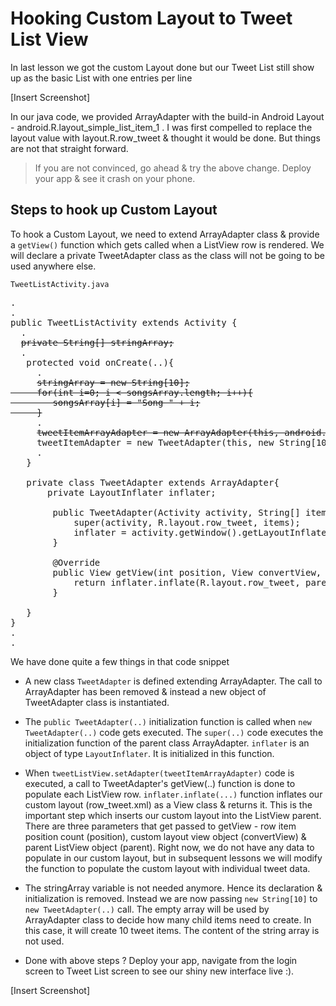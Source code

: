 # Hooking Custom Layout to Tweet List View

In last lesson we got the custom Layout done but our Tweet List still show up as the basic List with one entries per line

[Insert Screenshot]

In our java code, we provided ArrayAdapter with the build-in Android Layout - android.R.layout_simple_list_item_1 . I was first compelled to replace the layout value with layout.R.row_tweet & thought it would be done. But things are not that straight forward. 

> If you are not convinced, go ahead & try the above change. Deploy your app & see it crash on your phone. 

## Steps to hook up Custom Layout

To hook a Custom Layout, we need to extend ArrayAdapter class & provide a `getView()` function which gets called when a ListView row is rendered. We will declare a private TweetAdapter class as the class will not be going to be used anywhere else.

`TweetListActivity.java`

<pre>
.
.
public TweetListActivity extends Activity {
  .
  <strike>private String[] stringArray;</strike>
  .
   protected void onCreate(..){
     .
     <strike>stringArray = new String[10];
     for(int i=0; i < songsArray.length; i++){
        songsArray[i] = "Song " + i;
     }</strike>
     .
     <strike>tweetItemArrayAdapter = new ArrayAdapter(this, android.R.layout.simple_list_item_1, stringArray);</strike>
     <span class="highlight">tweetItemAdapter = new TweetAdapter(this, new String[10]);</span>
     .
   }

   <span class="highlight">private class TweetAdapter extends ArrayAdapter<String>{
       private LayoutInflater inflater;
				
		public TweetAdapter(Activity activity, String[] items){
			super(activity, R.layout.row_tweet, items);
			inflater = activity.getWindow().getLayoutInflater();
		}
		
		@Override
		public View getView(int position, View convertView, ViewGroup parent){
			return inflater.inflate(R.layout.row_tweet, parent, false);
		}

   }</span>
}
.
.
</pre>

We have done quite a few things in that code snippet

* A new class `TweetAdapter` is defined extending ArrayAdapter. The call to ArrayAdapter has been removed & instead a new object of TweetAdapter class is instantiated.

* The `public TweetAdapter(..)` initialization function is called when `new TweetAdapter(..)` code gets executed. The `super(..)` code executes the initialization function of the parent class ArrayAdapter. `inflater` is an object of type `LayoutInflater`. It is initialized in this function.

* When `tweetListView.setAdapter(tweetItemArrayAdapter)` code is executed, a call to TweetAdapter's getView(..) function is done to populate each ListView row. `inflater.inflate(...)` function inflates our custom layout (row_tweet.xml) as a View class & returns it. This is the important step which inserts our custom layout into the ListView parent. There are three parameters that get passed to getView - row item position count (position), custom layout view object (convertView) & parent ListView object (parent). Right now, we do not have any data to populate in our custom layout, but in subsequent lessons we will modify the function to populate the custom layout with individual tweet data.

* The stringArray variable is not needed anymore. Hence its declaration & initialization is removed. Instead we are now passing `new String[10]` to `new TweetAdapter(..)` call. The empty array will be used by ArrayAdapter class to decide how many child items need to create. In this case, it will create 10 tweet items. The content of the string array is not used.

* Done with above steps ? Deploy your app, navigate from the login screen to Tweet List screen to see our shiny new interface live :).

[Insert Screenshot]
